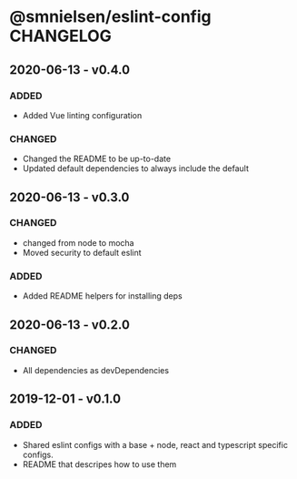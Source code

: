 # @smnielsen/eslint-config CHANGELOG

## 2020-06-13 - v0.4.0

### ADDED

- Added Vue linting configuration

### CHANGED

- Changed the README to be up-to-date
- Updated default dependencies to always include the default

## 2020-06-13 - v0.3.0

### CHANGED

- changed from node to mocha
- Moved security to default eslint

### ADDED

- Added README helpers for installing deps

## 2020-06-13 - v0.2.0

### CHANGED

- All dependencies as devDependencies

## 2019-12-01 - v0.1.0

### ADDED

- Shared eslint configs with a base + node, react and typescript specific configs.
- README that descripes how to use them
